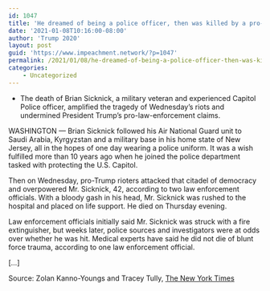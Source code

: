 ```yaml
---
id: 1047
title: 'He dreamed of being a police officer, then was killed by a pro-Trump mob'
date: '2021-01-08T10:16:00-08:00'
author: 'Trump 2020'
layout: post
guid: 'https://www.impeachment.network/?p=1047'
permalink: /2021/01/08/he-dreamed-of-being-a-police-officer-then-was-killed-by-a-pro-trump-mob/
categories:
    - Uncategorized
---
```


- The death of Brian Sicknick, a military veteran and experienced Capitol Police officer, amplified the tragedy of Wednesday’s riots and undermined President Trump’s pro-law-enforcement claims.

WASHINGTON — Brian Sicknick followed his Air National Guard unit to Saudi Arabia, Kyrgyzstan and a military base in his home state of New Jersey, all in the hopes of one day wearing a police uniform. It was a wish fulfilled more than 10 years ago when he joined the police department tasked with protecting the U.S. Capitol.

Then on Wednesday, pro-Trump rioters attacked that citadel of democracy and overpowered Mr. Sicknick, 42, according to two law enforcement officials. With a bloody gash in his head, Mr. Sicknick was rushed to the hospital and placed on life support. He died on Thursday evening.

Law enforcement officials initially said Mr. Sicknick was struck with a fire extinguisher, but weeks later, police sources and investigators were at odds over whether he was hit. Medical experts have said he did not die of blunt force trauma, according to one law enforcement official.

\[…\]

Source: Zolan Kanno-Youngs and Tracey Tully, [The New York Times](https://www.nytimes.com/2021/01/08/us/politics/police-officer-killed-capitol.html)